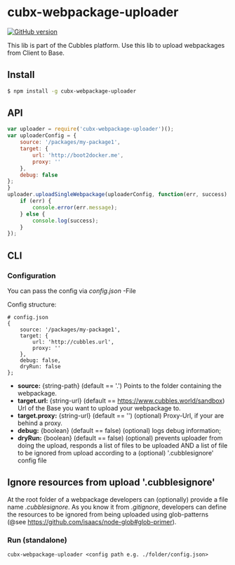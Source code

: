 # cubx-webpackage-uploader

[![GitHub version](https://badge.fury.io/gh/cubbles%2Fcubx-webpackage-uploader.svg)](https://badge.fury.io/gh/cubbles%2Fcubx-webpackage-uploader)

This lib is part of the Cubbles platform. Use this lib to upload webpackages from Client to Base.

## Install

```sh
$ npm install -g cubx-webpackage-uploader
```

## API
```js
var uploader = require('cubx-webpackage-uploader')();
var uploaderConfig = {
    source: '/packages/my-package1',
    target: {
        url: 'http://boot2docker.me',
        proxy: ''
    },
    debug: false
};
}
uploader.uploadSingleWebpackage(uploaderConfig, function(err, success) {
    if (err) {
        console.error(err.message);
    } else {
        console.log(success);
    }
});
```

## CLI

### Configuration

You can pass the config via _config.json_ -File

Config structure:

```
# config.json
{
    source: '/packages/my-package1',
    target: {
        url: 'http://cubbles.url',
        proxy: ''
    },
    debug: false,
    dryRun: false
};
```

* **source:** {string-path} (default == '.') Points to the folder containing the webpackage.
* **target.url:** {string-url} (default == https://www.cubbles.world/sandbox) Url of the Base you want to upload your webpackage to.
* **target.proxy:** {string-url} (default == '') (optional) Proxy-Url, if your are behind a proxy.
* **debug:** {boolean} (default == false) (optional) logs debug information;
* **dryRun:** {boolean} (default == false) (optional) prevents uploader from doing the upload, responds a list of files 
  to be uploaded AND a list of file to be ignored from upload according to a (optional) '.cubblesignore' config file

## Ignore resources from upload '.cubblesignore'
At the root folder of a webpackage developers can (optionally) provide a file name _.cubblesignore_. As you know it from _.gitignore_, 
 developers can define the resources to be ignored from being uploaded using glob-patterns (@see https://github.com/isaacs/node-glob#glob-primer). 

### Run (standalone)

    cubx-webpackage-uploader <config path e.g. ./folder/config.json>
